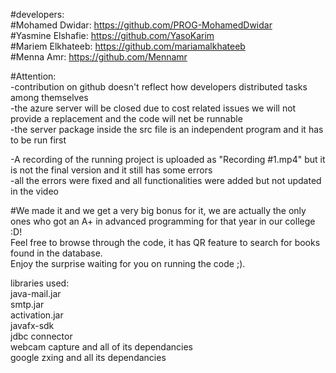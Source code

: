 #developers:  
#Mohamed Dwidar: https://github.com/PROG-MohamedDwidar  
#Yasmine Elshafie: https://github.com/YasoKarim  
#Mariem Elkhateeb: https://github.com/mariamalkhateeb  
#Menna Amr: https://github.com/Mennamr  
  
#Attention:  
 -contribution on github doesn't reflect how developers distributed tasks among themselves  
 -the azure server will be closed due to cost related issues we will not provide a replacement and the code will net be runnable  
 -the server package inside the src file is an independent program and it has to be run first  
   
-A recording of the running project is uploaded as "Recording #1.mp4" but it is not the final version and it still has some errors  
-all the errors were fixed and all functionalities were added but not updated in the video   
  
#We made it and we get a very big bonus for it, we are actually the only ones who got an A+ in advanced programming for that year in our college :D!   
Feel free to browse through the code, it has QR feature to search for books found in the database.  
Enjoy the surprise waiting for you on running the code ;).  
  
libraries used:  
  java-mail.jar  
  smtp.jar  
  activation.jar  
  javafx-sdk  
  jdbc connector  
  webcam capture and all of its dependancies  
  google zxing and all its dependancies  
  
